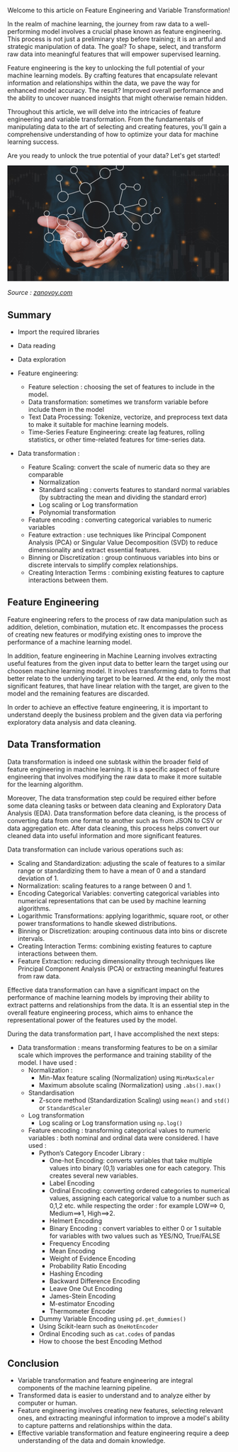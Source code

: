 Welcome to this article on Feature Engineering and Variable Transformation!

In the realm of machine learning, the journey from raw data to a well-performing model involves a crucial phase known as feature engineering. This process is not just a preliminary step before training; it is an artful and strategic manipulation of data. The goal? To shape, select, and transform raw data into meaningful features that will empower supervised learning.

Feature engineering is the key to unlocking the full potential of your machine learning models. By crafting features that encapsulate relevant information and relationships within the data, we pave the way for enhanced model accuracy. The result? Improved overall performance and the ability to uncover nuanced insights that might otherwise remain hidden.

Throughout this article, we will delve into the intricacies of feature engineering and variable transformation. From the fundamentals of manipulating data to the art of selecting and creating features, you'll gain a comprehensive understanding of how to optimize your data for machine learning success.


Are you ready to unlock the true potential of your data? Let's get started!

<div>
<img src="images/data_transformation.png "Data cleaning" width="500"/>
</div>

*Source : [zanovoy.com](https://www.zanovoy.com/blog-posts/data-transformation-the-benefits-of-taking-the-time-to-right-your-wrongs)*

## Summary 
- Import the required libraries
- Data reading
- Data exploration
- Feature engineering:
    - Feature selection : choosing the set of features to include in the model.
    - Data transformation: sometimes we transform variable before include them in the model
    - Text Data Processing: Tokenize, vectorize, and preprocess text data to make it suitable for machine learning models.
    - Time-Series Feature Engineering: create lag features, rolling statistics, or other time-related features for time-series data.
  
- Data transformation :
    - Feature Scaling: convert the scale of numeric data so they are comparable
        - Normalization
        - Standard scaling : converts features to standard normal variables (by subtracting the mean and dividing the standard error)
        - Log scaling or Log transformation
        - Polynomial transformation
    - Feature encoding : converting categorical variables to numeric variables
    - Feature extraction : use techniques like Principal Component Analysis (PCA) or Singular Value Decomposition (SVD) to reduce dimensionality and extract essential features.
    - Binning or Discretization : group continuous variables into bins or discrete intervals to simplify complex relationships.
    - Creating Interaction Terms : combining existing features to capture interactions between them.

## Feature Engineering
 
 Feature engineering refers to the process of raw data manipulation such as addition, deletion, combination, mutation etc. It encompasses the process of creating new features or modifying existing ones to improve the performance of a machine learning model.

 In addition, feature engineering in Machine Learning involves extracting useful features from the given input data to better learn the target using our choosen machine learning model. It involves transforming data to forms that better relate to the underlying target to be learned. 
 At the end, only the most significant features, that have linear relation with the target, are given to the model and the remaining features are discarded.
 
In order to achieve an effective feature engineering, it is important to understand deeply the business problem and the given data via perforing exploratory data analysis and data cleaning.

##  Data Transformation 

Data transformation is indeed one subtask within the broader field of feature engineering in machine learning. It is a specific aspect of feature engineering that involves modifying the raw data to make it more suitable for the learning algorithm. 

Moreover, The data transformation step could be required either before some data cleaning tasks or between data cleaning and Exploratory Data Analysis (EDA). Data transformation before data cleaning, is the process of converting data from one format to another such as from JSON to CSV or data aggregation etc. After data cleaning, this process helps convert our cleaned data into useful information and more significant features. 

Data transformation can include various operations such as:

- Scaling and Standardization: adjusting the scale of features to a similar range or standardizing them to have a mean of 0 and a standard deviation of 1.
- Normalization: scaling features to a range between 0 and 1.
- Encoding Categorical Variables: converting categorical variables into numerical representations that can be used by machine learning algorithms.
- Logarithmic Transformations: applying logarithmic, square root, or other power transformations to handle skewed distributions.
- Binning or Discretization: arouping continuous data into bins or discrete intervals.
- Creating Interaction Terms: combining existing features to capture interactions between them.
- Feature Extraction: reducing dimensionality through techniques like Principal Component Analysis (PCA) or extracting meaningful features from raw data.
  
Effective data transformation can have a significant impact on the performance of machine learning models by improving their ability to extract patterns and relationships from the data. It is an essential step in the overall feature engineering process, which aims to enhance the representational power of the features used by the model.

During the data transformation part, I have accomplished the next steps: 

- Data transformation : means transforming features to be on a similar scale which improves the performance and training stability of the model. I have used :
  - Normalization : 
    - Min-Max feature scaling (Normalization) using `MinMaxScaler`
    - Maximum absolute scaling (Normalization) using `.abs().max()`
  - Standardisation
    - Z-score method (Standardization Scaling) using `mean()` and `std()` or `StandardScaler` 
  - Log transformation
    - Log scaling or Log transformation using `np.log()` 
  - Feature encoding : transforming categorical values to numeric variables : both nominal and ordinal data were considered. I have used :
    - Python’s Category Encoder Library :
      - One-hot Encoding: converts variables that take multiple values into binary (0,1) variables one for each category. This creates several new variables.
      - Label Encoding
      - Ordinal Encoding: converting ordered categories to numerical values, assigning each categorical value to a number such as 0,1,2 etc. while respecting the order : for example LOW==> 0, Medium==>1, High==>2.
      - Helmert Encoding
      - Binary Encoding : convert variables to either 0 or 1 suitable for variables with two values such as YES/NO, True/FALSE
      - Frequency Encoding
      - Mean Encoding
      - Weight of Evidence Encoding
      - Probability Ratio Encoding
      - Hashing Encoding
      - Backward Difference Encoding
      - Leave One Out Encoding
      - James-Stein Encoding
      - M-estimator Encoding
      - Thermometer Encoder
    - Dummy Variable Encoding using `pd.get_dummies()`
    - Using Scikit-learn such as `OneHotEncoder`
    - Ordinal Encoding such as `cat.codes` of pandas
    - How to choose the best Encoding Method
 
## Conclusion

- Variable transformation and feature engineering are integral components of the machine learning pipeline.
- Transformed data is easier to understand and to analyze either by computer or human.
- Feature engineering involves creating new features, selecting relevant ones, and extracting meaningful information to improve a model's ability to capture patterns and relationships within the data.
- Effective variable transformation and feature engineering require a deep understanding of the data and domain knowledge.

